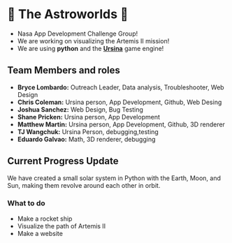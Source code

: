 # 🚀 The Astroworlds 🚀
- Nasa App Development Challenge Group! 
- We are working on visualizing the Artemis II mission! 
- We are using **python** and the **[Ursina](https://www.ursinaengine.org/)** game engine!

## Team Members and roles
- **Bryce Lombardo:** 	Outreach Leader, Data analysis, Troubleshooter, Web Design
- **Chris Coleman:**	Ursina person, App Development, Github, Web Desing
- **Joshua Sanchez:**	Web Design, Bug Testing
- **Shane Pricken:**	Ursina person, App Development
- **Matthew Martin:**	Ursina person, App Development, Github, 3D renderer
- **TJ Wangchuk:**	Ursina Person, debugging,testing
- **Eduardo Galvao:**	Math, 3D renderer, debugging

## Current Progress Update
We have created a small solar system in Python with the Earth, Moon, and Sun, making them revolve around each other in orbit.

### What to do
- Make a rocket ship
- Visualize the path of Artemis II
- Make a website
